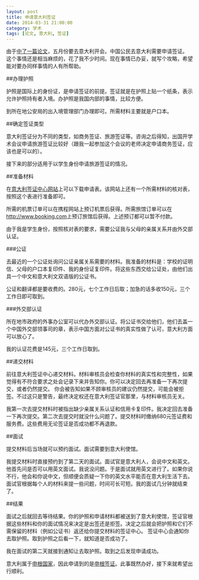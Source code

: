 ```yaml
---
layout: post
title: 申请意大利签证
date: 2014-03-31 21:00:00
category: 学术
tags: [论文, 意大利, 签证]
---
```


由于[中了一篇论文](http://blog.shengbin.me/posts/another-paper-accepted/)，五月份要去意大利开会。中国公民去意大利需要申请签证。
这个事情还是相当麻烦的，花了我不少时间。现在事情已办妥，就写个攻略，希望能对要办同样事情的人有所帮助。

<!--more-->

##办理护照

护照是国际上的身份证，是申请签证的前提。签证就是在护照上贴一个纸条，表示允许护照持有者入境。办护照是我国内部的事情，比较方便。

到所在地公安局的出入境管理部门办理即可。所需材料主要就是户口本。

##确定签证类型

意大利签证分为不同的类型，如商务签证、旅游签证等。咨询之后得知，出国开学术会议申请旅游签证比较好（跟我一起参加这个会议的老师决定申请商务签证，应该也是可以的）。

接下来的部分适用于以学生身份申请旅游签证的情况。

##准备材料

在[意大利签证中心网站](http://www.italyvac.cn/chineese/index1.aspx)上可以下载申请表。该网站上还有一个所需材料的核对表，按照这个表进行准备即可。

所需的机票订单可以在携程网站上预订机票后获得。所需旅馆订单可以在<http://www.booking.com>上预订旅馆后获得。上述预订都可以暂不付款。

由于我是学生身份，按照核对表的要求，需要公证我与父母的亲属关系并由外交部认证。

###公证

去最近的一个公证处询问公证亲属关系需要的材料。我准备的材料是：学校的证明信、父母的户口本复印件、我的身份证复印件。将这些东西交给公证处，由他们出具一个中文和意大利文双语版的公证书。

公证和翻译都是要收费的。280元，七个工作日后取；加急的话多收150元，三个工作日即可取到。

###外交部认证

所在地市政府的外事办公室可以代办外交部认证。将公证书交给他们，他们去盖一个中国外交部领事司的章，表示中国方面对公证书的真实性做了认可，意大利方面可以放心了。

我的认证花费是145元，三个工作日取到。

##递交材料

前往意大利签证中心递交材料。材料审核员会检查你材料的真实性和完整性，如果觉得有不符合要求之处会记录下来并告知你。你可以决定回去再准备一下再次提交，或者仍然提交。
你会被告知如果不顾审核员的建议仍然提交，可能会被拒签。不过这只是警告，最终决定权还在意大利签证官那里，与材料审核员无关。

我第一次去提交材料时被指出缺少亲属关系认证和信用卡复印件。我决定回去准备一下再次提交。第二次去提交时就没什么问题了。提交材料时缴纳680元签证费和服务费。这些费用无论签证是否成功都不再退款。

##面试

提交材料后当场就可以预约面试。面试需要到意大利使馆。

我提交材料时直接预约到了第二天的面试。面试官是意大利人，会说中文和英文。他首先问是否可以用英文面试。我说没问题。于是面试就用英文进行了。如果你说不行，他会和你说中文，但顺便会质疑一下你的英文水平能否在意大利生活下去。
面试官根据每个人的材料来提一些问题，时间可长可短。我的面试几分钟就结束了。

##结果

面试之后就回去等待结果。你的护照和申请材料都被送到了意大利使馆，签证官根据这些材料和你的面试情况来决定是出签还是拒签。决定之后就会把护照和它们不需保留的材料（例如公证书）返还给你提交材料的签证中心。
签证中心会通知你去取护照。取到护照之后看一下，就知道是否成功了。

我在面试的第二天就接到通知让去取护照。取到之后发现申请成功。

意大利属于[申根国家](http://baike.baidu.com/view/98614.htm)，因此申请到的是[申根签证](http://baike.baidu.com/view/366502.htm)。此事既然办好，接下来就希望出行顺利。
